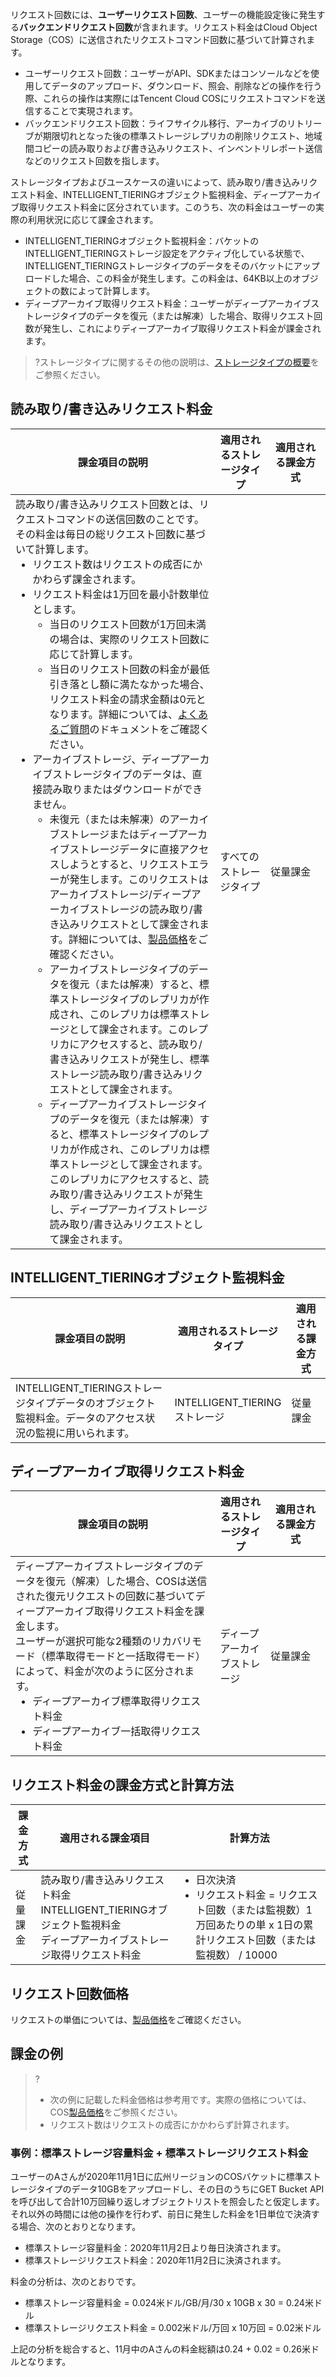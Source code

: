 リクエスト回数には、**ユーザーリクエスト回数**、ユーザーの機能設定後に発生する**バックエンドリクエスト回数**が含まれます。リクエスト料金はCloud Object Storage（COS）に送信されたリクエストコマンド回数に基づいて計算されます。

- ユーザーリクエスト回数：ユーザーがAPI、SDKまたはコンソールなどを使用してデータのアップロード、ダウンロード、照会、削除などの操作を行う際、これらの操作は実際にはTencent Cloud COSにリクエストコマンドを送信することで実現されます。
- バックエンドリクエスト回数：ライフサイクル移行、アーカイブのリトリーブが期限切れとなった後の標準ストレージレプリカの削除リクエスト、地域間コピーの読み取りおよび書き込みリクエスト、インベントリレポート送信などのリクエスト回数を指します。

ストレージタイプおよびユースケースの違いによって、読み取り/書き込みリクエスト料金、INTELLIGENT_TIERINGオブジェクト監視料金、ディープアーカイブ取得リクエスト料金に区分されています。このうち、次の料金はユーザーの実際の利用状況に応じて課金されます。
- INTELLIGENT_TIERINGオブジェクト監視料金：バケットのINTELLIGENT_TIERINGストレージ設定をアクティブ化している状態で、INTELLIGENT_TIERINGストレージタイプのデータをそのバケットにアップロードした場合、この料金が発生します。この料金は、64KB以上のオブジェクトの数によって計算します。
- ディープアーカイブ取得リクエスト料金：ユーザーがディープアーカイブストレージタイプのデータを復元（または解凍）した場合、取得リクエスト回数が発生し、これによりディープアーカイブ取得リクエスト料金が課金されます。


>?ストレージタイプに関するその他の説明は、[ストレージタイプの概要](https://intl.cloud.tencent.com/document/product/436/30925)をご参照ください。
> 

## 読み取り/書き込みリクエスト料金

<table>
<thead>
<tr><th style="width: 65%;">課金項目の説明</th><th style="width: 16%;">適用されるストレージタイプ</th><th style="width: 19%;">適用される課金方式</th></tr>
</thead>
<tbody>
<tr>
<td>読み取り/書き込みリクエスト回数とは、リクエストコマンドの送信回数のことです。その料金は毎日の総リクエスト回数に基づいて計算します。<ul  style="margin: 0;"><li>リクエスト数はリクエストの成否にかかわらず課金されます。</li><li>リクエスト料金は1万回を最小計数単位とします。</li><ul style="margin: 0;"><li>当日のリクエスト回数が1万回未満の場合は、実際のリクエスト回数に応じて計算します。</li><li>当日のリクエスト回数の料金が最低引き落とし額に満たなかった場合、リクエスト料金の請求金額は0元となります。詳細については、<a href="https://intl.cloud.tencent.com/document/product/436/10373">よくあるご質問</a>のドキュメントをご確認ください。</li></ul></li><li>アーカイブストレージ、ディープアーカイブストレージタイプのデータは、直接読み取りまたはダウンロードができません。<ul style="margin: 0;"><li>未復元（または未解凍）のアーカイブストレージまたはディープアーカイブストレージデータに直接アクセスしようとすると、リクエストエラーが発生します。このリクエストはアーカイブストレージ/ディープアーカイブストレージの読み取り/書き込みリクエストとして課金されます。詳細については、<a href="https://buy.intl.cloud.tencent.com/price/cos?lang=en&pg=">製品価格</a>をご確認ください。</li><li>アーカイブストレージタイプのデータを復元（または解凍）すると、標準ストレージタイプのレプリカが作成され、このレプリカは標準ストレージとして課金されます。このレプリカにアクセスすると、読み取り/書き込みリクエストが発生し、標準ストレージ読み取り/書き込みリクエストとして課金されます。</li><li>ディープアーカイブストレージタイプのデータを復元（または解凍）すると、標準ストレージタイプのレプリカが作成され、このレプリカは標準ストレージとして課金されます。このレプリカにアクセスすると、読み取り/書き込みリクエストが発生し、ディープアーカイブストレージ読み取り/書き込みリクエストとして課金されます。</li></ul></td>
<td>すべてのストレージタイプ</td>
<td>従量課金</td>
</tr>
</tbody></table>


## INTELLIGENT_TIERINGオブジェクト監視料金

<table>
<thead>
<tr><th style="width: 65%;">課金項目の説明</th><th style="width: 16%;">適用されるストレージタイプ</th><th style="width: 19%;">適用される課金方式</th></tr>
</thead>
<tbody>
<tr>
<td>INTELLIGENT_TIERINGストレージタイプデータのオブジェクト監視料金。データのアクセス状況の監視に用いられます。</td>
<td>INTELLIGENT_TIERINGストレージ</td>
<td>従量課金</td>
</tr>
</tbody></table>

## ディープアーカイブ取得リクエスト料金

<table>
<thead>
<tr><th style="width: 65%;">課金項目の説明</th><th style="width: 16%;">適用されるストレージタイプ</th><th style="width: 19%;">適用される課金方式</th></tr>
</thead>
<tbody><tr>
<td>ディープアーカイブストレージタイプのデータを復元（解凍）した場合、COSは送信された復元リクエストの回数に基づいてディープアーカイブ取得リクエスト料金を課金します。<br/>ユーザーが選択可能な2種類のリカバリモード（標準取得モードと一括取得モード）によって、料金が次のように区分されます。<ul  style="margin: 0;"><li>ディープアーカイブ標準取得リクエスト料金</li><li>ディープアーカイブ一括取得リクエスト料金</li></ul></td>
<td>ディープアーカイブストレージ</td>
<td>従量課金</td>
</tr>
</tbody></table>


## リクエスト料金の課金方式と計算方法

|  課金方式   |   適用される課金項目   |   計算方法   |
|-----|--------|------|
|  従量課金   |    読み取り/書き込みリクエスト料金 </br> INTELLIGENT_TIERINGオブジェクト監視料金  </br> ディープアーカイブストレージ取得リクエスト料金 </br>      |  <ul  style="margin: 0;"><li>日次決済  </li><li>リクエスト料金 = リクエスト回数（または監視数）1万回あたりの単 x 1日の累計リクエスト回数（または監視数） / 10000 </li></ul>       |


## リクエスト回数価格

リクエストの単価については、[製品価格](https://buy.intl.cloud.tencent.com/price/cos?lang=en&pg=)をご確認ください。

## 課金の例

>?
> - 次の例に記載した料金価格は参考用です。実際の価格については、COS[製品価格](https://buy.intl.cloud.tencent.com/price/cos?lang=en&pg=)をご参照ください。
> - リクエスト数はリクエストの成否にかかわらず計算されます。


### 事例：標準ストレージ容量料金 + 標準ストレージリクエスト料金

ユーザーのAさんが2020年11月1日に広州リージョンのCOSバケットに標準ストレージタイプのデータ10GBをアップロードし、その日のうちにGET Bucket APIを呼び出して合計10万回繰り返しオブジェクトリストを照会したと仮定します。それ以外の時間には他の操作を行わず、前日に発生した料金を1日単位で決済する場合、次のとおりとなります。

- 標準ストレージ容量料金：2020年11月2日より毎日決済されます。
- 標準ストレージリクエスト料金：2020年11月2日に決済されます。

料金の分析は、次のとおりです。

-  標準ストレージ容量料金 = 0.024米ドル/GB/月/30 x 10GB x 30 = 0.24米ドル
-  標準ストレージリクエスト料金 = 0.002米ドル/万回 x 10万回 = 0.02米ドル


上記の分析を総合すると、11月中のAさんの料金総額は0.24 + 0.02 = 0.26米ドルとなります。
